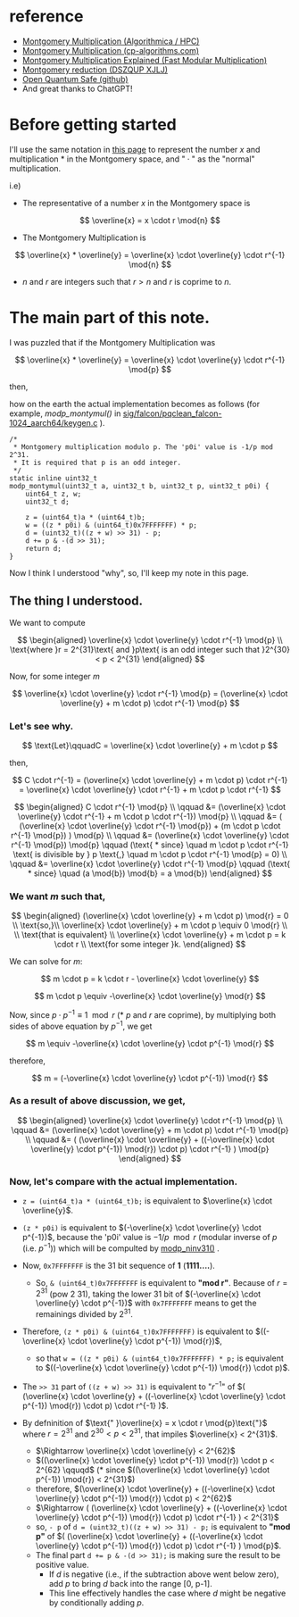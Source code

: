 # reference
- [Montgomery Multiplication (Algorithmica / HPC)](https://en.algorithmica.org/hpc/number-theory/montgomery/)
- [Montgomery Multiplication (cp-algorithms.com)](https://cp-algorithms.com/algebra/montgomery_multiplication.html)
- [Montgomery Multiplication Explained (Fast Modular Multiplication)](https://codeforces.com/blog/entry/103374)
- [Montgomery reduction (DSZQUP XJLJ)](https://cryptography.fandom.com/wiki/Montgomery_reduction)
- [Open Quantum Safe (github)](https://github.com/open-quantum-safe)
- And great thanks to ChatGPT!

# Before getting started
I'll use the same notation in [this page](https://en.algorithmica.org/hpc/number-theory/montgomery/) to represent the number $x$ and multiplication $*$ in the Montgomery space, and $\text{"}\cdot\text{"}$ as the "normal" multiplication.

i.e)
- The representative of a number $x$ in the Montgomery space is

$$
\overline{x} = x \cdot r \mod{n}
$$

- The Montgomery Multiplication is

$$
\overline{x} * \overline{y} = \overline{x} \cdot \overline{y} \cdot r^{-1} \mod{n}
$$

- $n$ and $r$ are integers such that $r > n$ and $r$ is coprime to $n$.

# The main part of this note.
I was puzzled that if the Montgomery Multiplication was 

$$
\overline{x} * \overline{y} = \overline{x} \cdot \overline{y} \cdot r^{-1} \mod{p}
$$

then, 

how on the earth the actual implementation becomes as follows (for example, *modp_montymul()* in [sig/falcon/pqclean_falcon-1024_aarch64/keygen.c](https://github.com/open-quantum-safe/liboqs/blob/main/src/sig/falcon/pqclean_falcon-1024_aarch64/keygen.c#L716-L726) ).
```
/*
 * Montgomery multiplication modulo p. The 'p0i' value is -1/p mod 2^31.
 * It is required that p is an odd integer.
 */
static inline uint32_t
modp_montymul(uint32_t a, uint32_t b, uint32_t p, uint32_t p0i) {
    uint64_t z, w;
    uint32_t d;

    z = (uint64_t)a * (uint64_t)b;
    w = ((z * p0i) & (uint64_t)0x7FFFFFFF) * p;
    d = (uint32_t)((z + w) >> 31) - p;
    d += p & -(d >> 31);
    return d;
}
```

Now I think I understood "why", so, I'll keep my note in this page.

## The thing I understood.
We want to compute 

$$
\begin{aligned}
\overline{x} \cdot \overline{y} \cdot r^{-1} \mod{p} \\
\text{where }r = 2^{31}\text{ and }p\text{ is an odd integer such that }2^{30} < p < 2^{31}
\end{aligned}
$$ 

Now, for some integer $m$

$$
\overline{x} \cdot \overline{y} \cdot r^{-1} \mod{p} = (\overline{x} \cdot \overline{y} + m \cdot p) \cdot r^{-1} \mod{p}
$$

### Let's see why.

$$
\text{Let}\qquadC = \overline{x} \cdot \overline{y} + m \cdot p
$$

then,

$$
C \cdot r^{-1} = (\overline{x} \cdot \overline{y} + m \cdot p) \cdot r^{-1} = \overline{x} \cdot \overline{y} \cdot r^{-1} + m \cdot p \cdot r^{-1}
$$

$$
\begin{aligned}
C \cdot r^{-1} \mod{p} \\
\qquad &= (\overline{x} \cdot \overline{y} \cdot r^{-1} + m \cdot p \cdot r^{-1}) \mod{p} \\
\qquad &= ( (\overline{x} \cdot \overline{y} \cdot r^{-1} \mod{p}) + (m \cdot p \cdot r^{-1} \mod{p}) ) \mod{p} \\
\qquad &= (\overline{x} \cdot \overline{y} \cdot r^{-1} \mod{p})  \mod{p}   \qquad (\text{ * since}  \quad m \cdot p \cdot r^{-1} \text{ is divisible by } p \text{,} \quad m \cdot p \cdot r^{-1} \mod{p} = 0) \\
\qquad &= \overline{x} \cdot \overline{y} \cdot r^{-1} \mod{p}  \qquad  (\text{ * since} \quad (a \mod{b}) \mod{b} = a \mod{b})
\end{aligned}
$$

### We want $m$ such that,

$$
\begin{aligned}
(\overline{x} \cdot \overline{y} + m \cdot p) \mod{r} = 0 \\
\text{so,}\\
\overline{x} \cdot \overline{y} + m \cdot p \equiv 0 \mod{r} \\
\\
\text{that is equivalent} \\
\overline{x} \cdot \overline{y} + m \cdot p = k \cdot r \\
\text{for some integer }k.
\end{aligned}
$$

We can solve for $m$:

$$
m \cdot p = k \cdot r  - \overline{x} \cdot \overline{y} 
$$

$$
m \cdot p \equiv -\overline{x} \cdot \overline{y} \mod{r} 
$$

Now, since $p \cdot p^{-1} \equiv 1 \mod{r}$  (* $p$ and $r$ are coprime), by multiplying both sides of above equation by $p^{-1}$, we get

$$
m \equiv -\overline{x} \cdot \overline{y} \cdot p^{-1} \mod{r}
$$

therefore,

$$
m = (-\overline{x} \cdot \overline{y} \cdot p^{-1}) \mod{r}
$$

### As a result of above discussion, we get,

$$
\begin{aligned}
\overline{x} \cdot \overline{y} \cdot r^{-1} \mod{p} \\
\qquad &= (\overline{x} \cdot \overline{y} + m \cdot p) \cdot r^{-1} \mod{p} \\
\qquad &= ( (\overline{x} \cdot \overline{y} + ((-\overline{x} \cdot \overline{y} \cdot p^{-1}) \mod{r}) \cdot p) \cdot r^{-1} ) \mod{p}
\end{aligned}
$$

### Now, let's compare with the actual implementation.
- `z = (uint64_t)a * (uint64_t)b;` is equivalent to $\overline{x} \cdot \overline{y}$.

- `(z * p0i)` is equivalent to $(-\overline{x} \cdot \overline{y} \cdot p^{-1})$, because the 'p0i' value is $-1/p \mod{r}$ (modular inverse of $p$ (i.e. $p^{-1}$)) which will be compulted by [modp_ninv31()](https://github.com/open-quantum-safe/liboqs/blob/main/src/sig/falcon/pqclean_falcon-1024_aarch64/keygen.c#L648-L662) .

- Now, `0x7FFFFFFF` is the 31 bit sequence of **1** (**1111....**).
  - So, `& (uint64_t)0x7FFFFFFF` is equivalent to **"mod r"**. Because of $r=2^{31}$ (pow 2 31), taking the lower 31 bit of $(-\overline{x} \cdot \overline{y} \cdot p^{-1})$ with `0x7FFFFFFF` means to get the remainings divided by $2^{31}$.

- Therefore, `(z * p0i) & (uint64_t)0x7FFFFFFF)` is equivalent to $((-\overline{x} \cdot \overline{y} \cdot p^{-1}) \mod{r})$, 
  - so that `w = ((z * p0i) & (uint64_t)0x7FFFFFFF) * p;` is equivalent to $((-\overline{x} \cdot \overline{y} \cdot p^{-1}) \mod{r}) \cdot p)$.

- The `>> 31` part of `((z + w) >> 31)` is equivalent to $\text{"}r^{-1}\text{"}$ of $( (\overline{x} \cdot \overline{y} + ((-\overline{x} \cdot \overline{y} \cdot p^{-1}) \mod{r}) \cdot p) \cdot r^{-1} )$.

- By defninition of $\text{" }\overline{x} = x \cdot r \mod{p}\text{"}$ where $r=2^{31}$ and $2^{30} < p < 2^{31}$, that impiles $\overline{x} < 2^{31}$.
  - $\Rightarrow \overline{x} \cdot \overline{y} < 2^{62}$
  - $((\overline{x} \cdot \overline{y} \cdot p^{-1}) \mod{r}) \cdot p < 2^{62} \qquqd$ (* since $((\overline{x} \cdot \overline{y} \cdot p^{-1}) \mod{r}) < 2^{31}$)
  - therefore, $(\overline{x} \cdot \overline{y} + ((-\overline{x} \cdot \overline{y} \cdot p^{-1}) \mod{r}) \cdot p) < 2^{62}$
  - $\Rightarrow ( (\overline{x} \cdot \overline{y} + ((-\overline{x} \cdot \overline{y} \cdot p^{-1}) \mod{r}) \cdot p) \cdot r^{-1} ) < 2^{31}$
  - so, `- p` of `d = (uint32_t)((z + w) >> 31) - p;` is equivalent to **"mod p"** of $( (\overline{x} \cdot \overline{y} + ((-\overline{x} \cdot \overline{y} \cdot p^{-1}) \mod{r}) \cdot p) \cdot r^{-1} ) \mod{p}$.
  - The final part `d += p & -(d >> 31);` is making sure the result to be positive value.
      - If $d$ is negative (i.e., if the subtraction above went below zero), add $p$ to bring $d$ back into the range [0, p-1].
      - This line effectively handles the case where $d$ might be negative by conditionally adding $p$.

